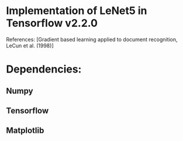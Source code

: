 # Implementation of LeNet5 in Tensorflow v2.2.0

References: [Gradient based learning applied to document recognition, LeCun et al. (1998)]

# Dependencies:
## Numpy 
## Tensorflow 
## Matplotlib

